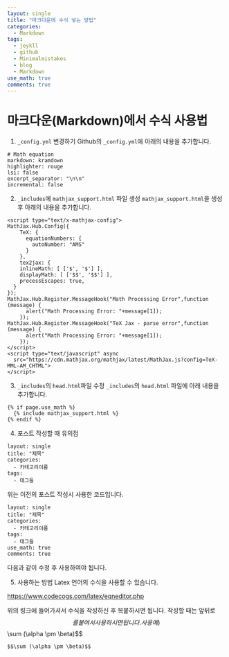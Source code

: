 ```yaml
---
layout: single
title: "마크다운에 수식 넣는 방법"
categories:
  - Markdown
tags:
  - jeykll
  - github
  - Minimalmistakes
  - blog
  - Markdown
use_math: true
comments: true
---
```


# 마크다운(Markdown)에서 수식 사용법

1. `_config.yml` 변경하기
Github의 `_config.yml`에 아래의 내용을 추가합니다.
```
# Math equation
markdown: kramdown
highlighter: rouge
lsi: false
excerpt_separator: "\n\n"
incremental: false
```

2. `_includes`에 `mathjax_support.html` 파일 생성
`mathjax_support.html`을 생성 후 아래의 내용을 추가합니다.

```
<script type="text/x-mathjax-config">
MathJax.Hub.Config({
    TeX: {
      equationNumbers: {
        autoNumber: "AMS"
      }
    },
    tex2jax: {
    inlineMath: [ ['$', '$'] ],
    displayMath: [ ['$$', '$$'] ],
    processEscapes: true,
  }
});
MathJax.Hub.Register.MessageHook("Math Processing Error",function (message) {
	  alert("Math Processing Error: "+message[1]);
	});
MathJax.Hub.Register.MessageHook("TeX Jax - parse error",function (message) {
	  alert("Math Processing Error: "+message[1]);
	});
</script>
<script type="text/javascript" async
  src="https://cdn.mathjax.org/mathjax/latest/MathJax.js?config=TeX-MML-AM_CHTML">
</script>
```

3. `_includes`의 `head.html`파일 수정
`_includes`의 `head.html` 파일에 아래 내용을 추가합니다.
```
{% if page.use_math %}
  {% include mathjax_support.html %}
{% endif %}
```

4. 포스트 작성할 때 유의점
```
layout: single
title: "제목"
categories:
  - 카테고리이름
tags:
  - 태그들
```
위는 이전의 포스트 작성시 사용한 코드입니다.

```
layout: single
title: "제목"
categories:
  - 카테고리이름
tags:
  - 태그들
use_math: true
comments: true
```
다음과 같이 수정 후 사용하여야 됩니다.

5. 사용하는 방법
Latex 언어의 수식을 사용할 수 있습니다.

https://www.codecogs.com/latex/eqneditor.php

위의 링크에 들어가셔서 수식을 작성하신 후 복붙하시면 됩니다.
작성할 때는 앞뒤로 $$를 붙여서 사용하시면 됩니다.
사용 예)  
$$\sum (\alpha \pm \beta)$$
```
$$\sum (\alpha \pm \beta)$$
```
